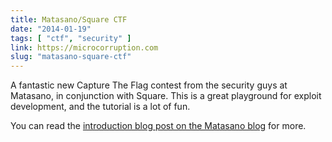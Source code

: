 ```yaml
---
title: Matasano/Square CTF
date: "2014-01-19"
tags: [ "ctf", "security" ]
link: https://microcorruption.com
slug: "matasano-square-ctf"
---
```


A fantastic new Capture The Flag contest from the security guys at Matasano, in conjunction with Square. This is a great playground for exploit development, and the tutorial is a lot of fun.

You can read the [introduction blog post on the Matasano blog][1] for more.

[1]:	http://www.matasano.com/matasano-square-microcontroller-ctf/
